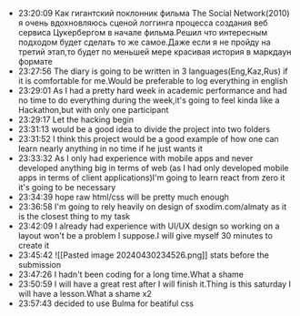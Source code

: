 
- 23:20:09 Как гигантский поклонник фильма The Social Network(2010) я очень вдохновляюсь сценой логгинга процесса создания веб сервиса Цукербергом в начале фильма.Решил что интересным подходом будет сделать то же самое.Даже если я не пройду на третий этап,то будет по меньшей мере красивая история в маркдаун формате 
- 23:27:56 The diary is going to be written in 3 languages(Eng,Kaz,Rus) if it is comfortable for me.Would be preferable to log everything in english 
- 23:29:01 As I had a pretty hard week in academic performance and had no time to do everything during the week,it's going to feel kinda like a Hackathon,but with only one participant 
- 23:29:17 Let the hacking begin 
- 23:31:13 would be a good idea to divide the project into two folders 
- 23:31:52 I think this project would be a good example of how one can learn nearly anything in no time if he just wants it 
- 23:33:32 As I only had experience with mobile apps and never developed anything big in terms of web (as I had only developed mobile apps in terms of client applications)I'm going to learn react from zero it it's going to be necessary 
- 23:34:39 hope raw html/css will be pretty much enough 
- 23:36:58 I'm going to rely heavily on design of sxodim.com/almaty as it is the closest thing to my task 
- 23:42:09 I already had experience with UI/UX design so working on a layout won't be a problem I suppose.I will give myself 30 minutes to create it  
- 23:45:42 
	![[Pasted image 20240430234526.png]]
	stats before the submission 
- 23:47:26 I hadn't been coding for a long time.What a shame 
- 23:50:59 I will have a great rest after I will finish it.Thing is this saturday I will have a lesson.What a shame x2 
- 23:57:43 decided to use Bulma for beatiful css 